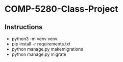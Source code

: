 # COMP-5280-Class-Project

## Instructions
* python3 -m venv venv
* pip install -r requirements.txt
* python manage.py makemigrations
* python manage.py migrate
